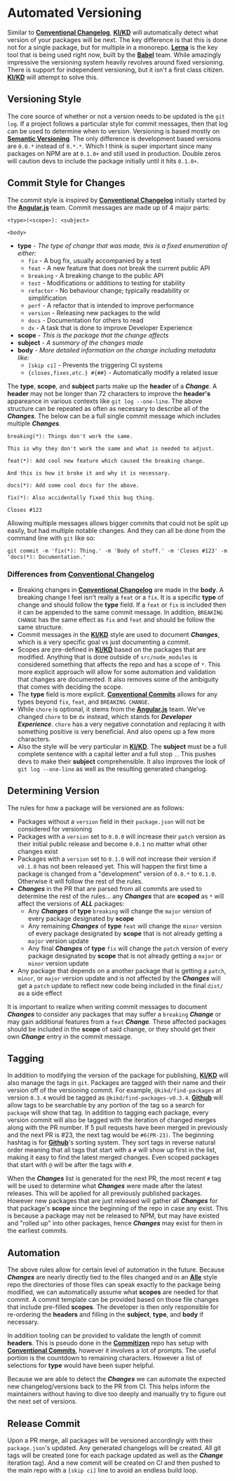 # Automated Versioning

Similar to [**Conventional
Changelog**](https://github.com/conventional-changelog/conventional-changelog),
[**KI/KD**](https://github.com/RayBenefield/kikd) will automatically detect what
version of your packages will be next. The key difference is that this is done
not for a single package, but for multiple in a monorepo.
[**Lerna**](https://lernajs.io/) is the key tool that is being used right now,
built by the [**Babel**](https://babeljs.io/) team. While amazingly impressive
the versioning system heavily revolves around fixed versioning. There is support
for independent versioning, but it isn't a first class citizen.
[**KI/KD**](https://github.com/RayBenefield/kikd) will attempt to solve this.


## Versioning Style

The core source of whether or not a version needs to be updated is the `git
log`. If a project follows a particular style for commit messages, then that log
can be used to determine when to version. Versioning is based mostly on
[**Semantic Versioning**](https://semver.org/). The only difference is
development based versions are `0.0.*` instead of `0.*.*`. Which I think is
super important since many packages on NPM are at `0.1.0+` and still used in
production. Double zeros will caution devs to include the package initially
until it hits `0.1.0+`.


## Commit Style for Changes

The commit style is inspired by [**Conventional
Changelog**](https://github.com/conventional-changelog/conventional-changelog)
initially started by the [**Angular.js**](https://angularjs.org/) team. Commit
messages are made up of 4 major parts:

```
<type>(<scope>): <subject>

<body>
```

 - **type** - *The type of change that was made, this is a fixed enumeration of
   either:*
     - `fix` - A bug fix, usually accompanied by a test
     - `feat` - A new feature that does not break the current public API
     - `breaking` - A breaking change to the public API
     - `test` - Modifications or additions to testing for stability
     - `refactor` - No behaviour change; typically readability or simplification
     - `perf` - A refactor that is intended to improve performance
     - `version` - Releasing new packages to the wild
     - `docs` - Documentation for others to read
     - `dx` - A task that is done to improve Developer Experience
 - **scope** - *This is the package that the change affects*
 - **subject** - *A summary of the changes made*
 - **body** - *More detailed information on the change including metadata like:*
     - `[skip ci]` - Prevents the triggering CI systems
     - `{closes,fixes,etc.} #{##}` - Automatically modify a related issue

The **type**, **scope**, and **subject** parts make up the **header** of a
***Change***. A **header** may not be longer than 72 characters to improve the
**header's** appareance in various contexts like `git log --one-line`. The above
structure can be repeated as often as necessary to describe all of the
***Changes***. The below can be a full single commit message which includes
multiple ***Changes***.

```
breaking(*): Things don't work the same.

This is why they don't work the same and what is needed to adjust.

feat(*): Add cool new feature which caused the breaking change.

And this is how it broke it and why it is necessary.

docs(*): Add some cool docs for the above.

fix(*): Also accidentally fixed this bug thing.

Closes #123
```

Allowing multiple messages allows bigger commits that could not be split up
easily, but had multiple notable changes. And they can all be done from the
command line with `git` like so:

```
git commit -m 'fix(*): Thing.' -m 'Body of stuff.' -m 'Closes #123' -m 'docs(*): Documentation.'
```


### Differences from [**Conventional Changelog**](https://github.com/conventional-changelog/conventional-changelog)

 - Breaking changes in [**Conventional
   Changelog**](https://github.com/conventional-changelog/conventional-changelog)
are made in the **body**. A breaking change I feel isn't really a `feat` or a
`fix`. It is a specific **type** of change and should follow the **type** field.
If a `feat` or `fix` is included then it can be appended to the same commit
message. In addition, `BREAKING CHANGE` has the same effect as `fix` and `feat`
and should be follow the same structure.
 - Commit messages in the [**KI/KD**](https://github.com/RayBenefield/kikd)
   style are used to document ***Changes***, which is a very specific goal vs
just documenting a commit.
 - Scopes are pre-defined in [**KI/KD**](https://github.com/RayBenefield/kikd)
   based on the packages that are modified. Anything that is done outside of
`src/node_modules` is considered something that affects the repo and has a scope
of `*`. This more explicit approach will allow for some automation and
validation that changes are documented. It also removes some of the ambiguity
that comes with deciding the scope.
 - The **type** field is more explicit. [**Conventional
   Commits**](https://conventionalcommits.org/) allows for any types beyond
`fix`, `feat`, and `BREAKING CHANGE`.
 - While `chore` is optional, it stems from the
   [**Angular.js**](https://angularjs.org/) team. We've changed `chore` to be
`dx` instead, which stands for ***Developer Experience***. `chore` has a very
negative connotation and replacing it with something positive is very
beneficial. And also opens up a few more characters.
 - Also the style will be very particular in
   [**KI/KD**](https://github.com/RayBenefield/kikd). The **subject** must be a
full complete sentence with a capital letter and a full stop `.`. This pushes
devs to make their **subject** comprehensible. It also improves the look of `git
log --one-line` as well as the resulting generated changelog.


## Determining Version

The rules for how a package will be versioned are as follows:

 - Packages without a `version` field in their `package.json` will not be
   considered for versioning
 - Packages with a `version` set to `0.0.0` will increase their `patch` version
   as their initial public release and become `0.0.1` no matter what other
changes exist
 - Packages with a `version` set to `0.1.0` will not increase their version if
   `v0.1.0` has not been released yet. This will happen the first time a package
is changed from a "development" version of `0.0.*` to `0.1.0`. Otherwise it will
follow the rest of the rules.
 - ***Changes*** in the PR that are parsed from all commits are used to
   determine the rest of the rules... any ***Changes*** that are **scoped** as
`*` will affect the versions of ***ALL*** packages:
     - Any ***Changes*** of **type** `breaking` will change the `major` version
       of every package designated by **scope**
     - Any remaining ***Changes*** of **type** `feat` will change the `minor`
       version of every package designated by **scope** that is not already
getting a `major` version update
     - Any final ***Changes*** of **type** `fix` will change the `patch` version
       of every package designated by **scope** that is not already getting a
`major` or `minor` version update
 - Any package that depends on a another package that is getting a `patch`,
   `minor`, or `major` version update and is not affected by the ***Changes***
will get a `patch` update to reflect new code being included in the final
`dist/` as a side effect

It is important to realize when writing commit messages to document
***Changes*** to consider any packages that may suffer a `breaking` ***Change***
or may gain additional features from a `feat` ***Change***. These affected
packages should be included in the **scope** of said change, or they should get
their own ***Change*** entry in the commit message.


## Tagging

In addition to modifying the version of the package for publishing,
[**KI/KD**](https://github.com/RayBenefield/kikd) will also manage the tags in
`git`. Packages are tagged with their name and their version off of the
versioning commit. For example, `@kikd/find-packages` at version `0.3.4` would
be tagged as `@kikd/find-packages-v0.3.4`. [**Github**](https://github.com/)
will allow tags to be searchable by any portion of the tag so a search for
`package` will show that tag. In addition to tagging each package, every version
commit will also be tagged with the iteration of changed merges along with the
PR number. If 5 pull requests have been merged in previously and the next PR is
#23, the next tag would be `#6(PR-23)`. The beginning hashtag is for
[**Github**](https://github.com/)'s sorting system. They sort tags in reverse
natural order meaning that all tags that start with a `#` will show up first in
the list, making it easy to find the latest merged changes. Even scoped packages
that start with `@` will be after the tags with `#`.

When the ***Changes*** list is generated for the next PR, the most recent `#`
tag will be used to determine what ***Changes*** were made after the latest
releases. This will be applied for all previously published packages. However
new packages that are just released will gather all ***Changes*** for that
package's **scope** since the beginning of the repo in case any exist. This is
because a package may not be released to NPM, but may have existed and "rolled
up" into other packages, hence ***Changes*** may exist for them in the earliest
commits.


## Automation

The above rules allow for certain level of automation in the future. Because
***Changes*** are nearly directly tied to the files changed and in an
[**Alle**](https://github.com/boennemann/alle) style repo the directories of
those files can speak exactly to the package being modified, we can
automatically assume what **scopes** are needed for that commit. A commit
template can be provided based on those file changes that include pre-filled
**scopes**. The developer is then only responsible for re-ordering the
**headers** and filling in the **subject**, **type**, and **body** if necessary.

In addition tooling can be provided to validate the length of commit
**headers**. This is pseudo done in the
[**Commitizen**](https://github.com/commitizen/) repo has setup with
[**Conventional Commits**](https://conventionalcommits.org/), however it
involves a lot of prompts. The useful portion is the countdown to remaining
characters. However a list of selections for **type** would have been super
helpful.

Because we are able to detect the ***Changes*** we can automate the expected new
changelog/versions back to the PR from CI. This helps inform the maintainers
without having to dive too deeply and manually try to figure out the next set of
versions.


## Release Commit

Upon a PR merge, all packages will be versioned accordingly with their
`package.json`'s updated. Any generated changelogs will be created. All git tags
will be created (one for each package updated as well as the ***Change***
iteration tag). And a new commit will be created on CI and then pushed to the
main repo with a `[skip ci]` line to avoid an endless build loop.
